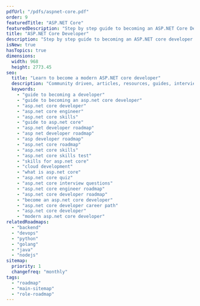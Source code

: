 ```yaml
---
pdfUrl: "/pdfs/aspnet-core.pdf"
order: 9
featuredTitle: "ASP.NET Core"
featuredDescription: "Step by step guide to becoming an ASP.NET Core Developer in 2022"
title: "ASP.NET Core Developer"
description: "Step by step guide to becoming an ASP.NET core developer in 2022"
isNew: true
hasTopics: true
dimensions:
  width: 968
  height: 2773.45
seo:
  title: "Learn to become a modern ASP.NET core developer"
  description: "Community driven, articles, resources, guides, interview questions, quizzes for asp.net core development. Learn to become a modern ASP.NET core developer by following the steps, skills, resources and guides listed in this roadmap."
  keywords:
    - "guide to becoming a developer"
    - "guide to becoming an asp.net core developer"
    - "asp.net core developer"
    - "asp.net core engineer"
    - "asp.net core skills"
    - "guide to asp.net core"
    - "asp.net developer roadmap"
    - "asp net developer roadmap"
    - "asp developer roadmap"
    - "asp.net core roadmap"
    - "asp.net core skills"
    - "asp.net core skills test"
    - "skills for asp.net core"
    - "cloud development"
    - "what is asp.net core"
    - "asp.net core quiz"
    - "asp.net core interview questions"
    - "asp.net core engineer roadmap"
    - "asp.net core developer roadmap"
    - "become an asp.net core developer"
    - "asp.net core developer career path"
    - "asp.net core developer"
    - "modern asp.net core developer"
relatedRoadmaps:
  - "backend"
  - "devops"
  - "python"
  - "golang"
  - "java"
  - "nodejs"
sitemap:
  priority: 1
  changefreq: "monthly"
tags:
  - "roadmap"
  - "main-sitemap"
  - "role-roadmap"
---
```


